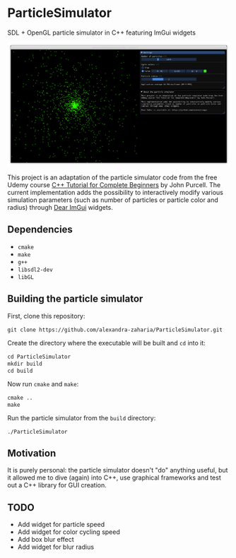 # ParticleSimulator
SDL + OpenGL particle simulator in C++ featuring ImGui widgets

![Particle simulator screenshot](particle_simulator_screenshot.png)

This project is an adaptation of the particle simulator code from the free Udemy course [C++ Tutorial for Complete Beginners](https://www.udemy.com/free-learn-c-tutorial-beginners) by John Purcell. The current implementation adds the possibility to interactively modify various simulation parameters (such as number of particles or particle color and radius) through [Dear ImGui](https://github.com/ocornut/imgui) widgets.

## Dependencies

  * `cmake`
  * `make`
  * `g++`
  * `libsdl2-dev`
  * `libGL`
  
## Building the particle simulator

First, clone this repository:

```
git clone https://github.com/alexandra-zaharia/ParticleSimulator.git
```

Create the directory where the executable will be built and `cd` into it:

```
cd ParticleSimulator
mkdir build
cd build
```

Now run `cmake` and `make`:

```
cmake ..
make
```

Run the particle simulator from the `build` directory:

```
./ParticleSimulator
```

## Motivation

It is purely personal: the particle simulator doesn't "do" anything useful, but it allowed me to dive (again) into C++, use graphical frameworks and test out a C++ library for GUI creation.

## TODO
  * Add widget for particle speed
  * Add widget for color cycling speed 
  * Add box blur effect
  * Add widget for blur radius
